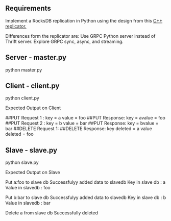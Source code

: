 ## Requirements

Implement a RocksDB replication in Python using the design from this [C++ replicator.](https://medium.com/@Pinterest_Engineering/open-sourcing-rocksplicator-a-real-time-rocksdb-data-replicator-558cd3847a9d)   

Differences form the replicator are:
Use GRPC Python server instead of Thrift server.
Explore GRPC sync, async, and streaming.

## Server - master.py
python master.py

## Client - client.py
python client.py

Expected Output on Client

##PUT Request 1 :  key = a   value = foo 
##PUT Response: key = avalue = foo
##PUT Request 2 :  key = b   value = bar 
##PUT Response: key = bvalue = bar
##DELETE Request  1: 
##DELETE Response: key deleted = a value deleted = foo

## Slave - slave.py 
python slave.py

Expected Output on Slave

Put a:foo to slave db
Successfulyy added data to slavedb
Key in slave db : a     Value in slavedb : foo

Put b:bar to slave db
Successfulyy added data to slavedb
Key in slave db : b     Value in slavedb : bar

Delete a from slave db
Successfully deleted

